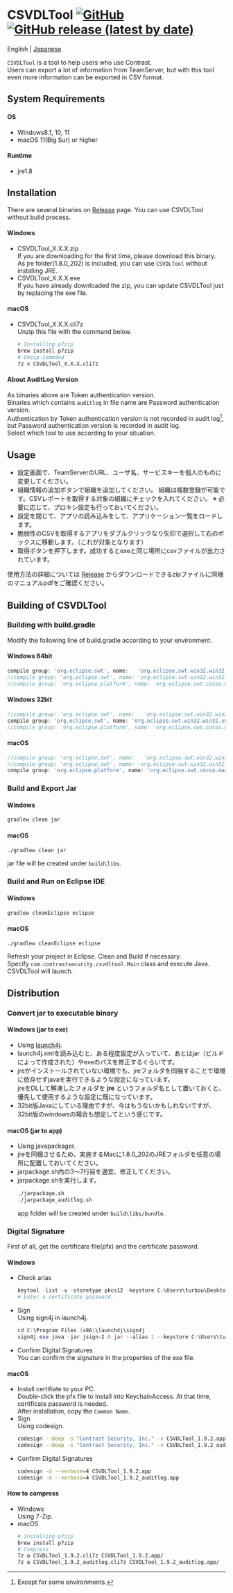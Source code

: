 # CSVDLTool [![GitHub](https://img.shields.io/github/license/Contrast-Security-OSS/CSVDLTool?color=blightgreen)](LICENSE) [![GitHub release (latest by date)](https://img.shields.io/github/v/release/Contrast-Security-OSS/CSVDLTool)](https://github.com/Contrast-Security-OSS/CSVDLTool/releases/latest)
English | [Japanese](https://github.com/Contrast-Security-OSS/CSVDLTool/blob/main/README.ja.md)

`CSVDLTool` is a tool to help users who use Contrast.  
Users can export a lot of information from TeamServer, but with this tool even more information can be exported in CSV format.  

## System Requirements
#### OS
- Windows8.1, 10, 11
- macOS 11(Big Sur) or higher
#### Runtime  
- jre1.8

## Installation
There are several binaries on [Release](https://github.com/Contrast-Security-OSS/CSVDLTool/releases) page. You can use CSVDLTool without build process.  
#### Windows
- CSVDLTool_X.X.X.zip  
  If you are downloading for the first time, please download this binary.  
  As jre folder(1.8.0_202) is included, you can use `CSVDLTool` without installing JRE.  
- CSVDLTool_X.X.X.exe  
  If you have already downloaded the zip, you can update CSVDLTool just by replacing the exe file.
#### macOS
- CSVDLTool_X.X.X.cli7z  
  Unzip this file with the command below.  
  ```bash
  # Installing p7zip
  brew install p7zip
  # Unzip command
  7z x CSVDLTool_X.X.X.cli7z
  ```
#### About AuditLog Version
As binaries above are Token authentication version.  
Binaries which contains `auditlog` in file name are Password authentication version.  
Authentication by Token authentication version is not recorded in audit log[^1], but Password authentication version is recorded in audit log.  
Select which tool to use according to your situation.

[^1]:Except for some environments.

## Usage
- 設定画面で、TeamServerのURL、ユーザ名、サービスキーを個人のものに変更してください。
- 組織情報の追加ボタンで組織を追加してください。
  組織は複数登録が可能です。CSVレポートを取得する対象の組織にチェックを入れてください。
  ※ 必要に応じて、プロキシ設定も行っておいてください。
- 設定を閉じて、アプリの読み込みをして、アプリケーション一覧をロードします。
- 脆弱性のCSVを取得するアプリをダブルクリックなり矢印で選択して右のボックスに移動します。（これが対象となります）
- 取得ボタンを押下します。成功するとexeと同じ場所にcsvファイルが出力されています。

使用方法の詳細については [Release](https://github.com/Contrast-Security-OSS/CSVDLTool/releases) からダウンロードできるzipファイルに同梱のマニュアルpdfをご確認ください。
## Building of CSVDLTool
### Building with build.gradle
Modify the following line of build.gradle according to your environment.
#### Windows 64bit
```gradle
compile group: 'org.eclipse.swt', name:   'org.eclipse.swt.win32.win32.x86_64', version: '4.3'
//compile group: 'org.eclipse.swt', name: 'org.eclipse.swt.win32.win32.x86', version: '4.3'
//compile group: 'org.eclipse.platform', name: 'org.eclipse.swt.cocoa.macosx.x86_64', version: '3.109.0', transitive: false
```
#### Windows 32bit
```gradle
//compile group: 'org.eclipse.swt', name:   'org.eclipse.swt.win32.win32.x86_64', version: '4.3'
compile group: 'org.eclipse.swt', name: 'org.eclipse.swt.win32.win32.x86', version: '4.3'
//compile group: 'org.eclipse.platform', name: 'org.eclipse.swt.cocoa.macosx.x86_64', version: '3.109.0', transitive: false
```
#### macOS
```gradle
//compile group: 'org.eclipse.swt', name:   'org.eclipse.swt.win32.win32.x86_64', version: '4.3'
//compile group: 'org.eclipse.swt', name: 'org.eclipse.swt.win32.win32.x86', version: '4.3'
compile group: 'org.eclipse.platform', name: 'org.eclipse.swt.cocoa.macosx.x86_64', version: '3.109.0', transitive: false
```

### Build and Export Jar
#### Windows
```powershell
gradlew clean jar
```
#### macOS
```bash
./gradlew clean jar
```
jar file will be created under `build\libs`.

### Build and Run on Eclipse IDE
#### Windows
```powershell
gradlew cleanEclipse eclipse
```
#### macOS
```bash
./gradlew cleanEclipse eclipse
```
Refresh your project in Eclipse. Clean and Build if necessary.  
Specify `com.contrastsecurity.csvdltool.Main` class and execute Java. CSVDLTool will launch.

## Distribution
### Convert jar to executable binary
#### Windows (jar to exe)
- Using [launch4j](https://launch4j.sourceforge.net/).
- launch4j.xmlを読み込むと、ある程度設定が入っていて、あとはjar（ビルドによって作成された）やexeのパスを修正するぐらいです。
- jreがインストールされていない環境でも、jreフォルダを同梱することで環境に依存せずjavaを実行できるような設定になっています。  
  jreをDLして解凍したフォルダを **jre** というフォルダ名として置いておくと、優先して使用するような設定に既になっています。
- 32bit版Javaにしている理由ですが、今はもうないかもしれないですが、32bit版のwindowsの場合も想定してという感じです。

#### macOS (jar to app)
- Using javapackager.
- jreを同梱させるため、実施するMacに1.8.0_202のJREフォルダを任意の場所に配置しておいてください。
- jarpackage.sh内の3〜7行目を適宜、修正してください。
- jarpackage.shを実行します。
  ```bash
  ./jarpackage.sh
  ./jarpackage_auditlog.sh
  ```
  app folder will be created under `build\libs/bundle`.

### Digital Signature
First of all, get the certificate file(pfx) and the certificate password.    
#### Windows
- Check arias
  ```powershell
  keytool -list -v -storetype pkcs12 -keystore C:\Users\turbou\Desktop\CSVDLTool_work\XXXXX.pfx
  # Enter a certificate password.
  ```
- Sign  
  Using sign4j in launch4j.  
  ```powershell
  cd C:\Program Files (x86)\launch4j\sign4j
  sign4j.exe java -jar jsign-2.0.jar --alias 1 --keystore C:\Users\turbou\Desktop\CSVDLTool_work\XXXXX.pfx --storepass [] C:\Users\turbou\Desktop\CSVDLTool_work\common\CSVDLTool_1.9.2.exe
  ```
- Confirm Digital Signatures  
  You can confirm the signature in the properties of the exe file.
#### macOS
- Install certifiate to your PC.  
  Double-click the pfx file to install into KeychainAccess. At that time, certificate password is needed.  
  After installation, copy the `Common Name`.
- Sign  
  Using codesign.  
  ```bash
  codesign --deep -s "Contrast Security, Inc." -v CSVDLTool_1.9.2.app
  codesign --deep -s "Contrast Security, Inc." -v CSVDLTool_1.9.2_auditlog.app
  ```
- Confirm Digital Signatures
  ```bash
  codesign -d --verbose=4 CSVDLTool_1.9.2.app
  codesign -d --verbose=4 CSVDLTool_1.9.2_auditlog.app
  ```
    
#### How to compress
- Windows  
  Using 7-Zip.
- macOS
  ```bash
  # Installing p7zip
  brew install p7zip
  # Compress
  7z a CSVDLTool_1.9.2.cli7z CSVDLTool_1.9.2.app/
  7z a CSVDLTool_1.9.2_auditlog.cli7z CSVDLTool_1.9.2_auditlog.app/
  ```

